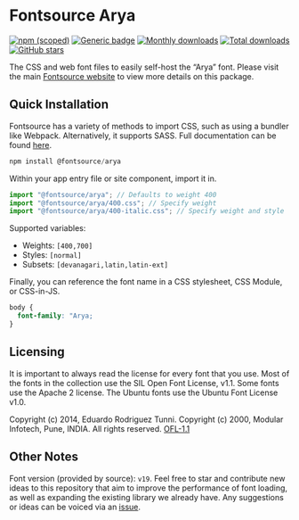 # Fontsource Arya

[![npm (scoped)](https://img.shields.io/npm/v/@fontsource/arya?color=brightgreen)](https://www.npmjs.com/package/@fontsource/arya) [![Generic badge](https://img.shields.io/badge/fontsource-passing-brightgreen)](https://github.com/fontsource/fontsource) [![Monthly downloads](https://badgen.net/npm/dm/@fontsource/arya)](https://github.com/fontsource/fontsource) [![Total downloads](https://badgen.net/npm/dt/@fontsource/arya)](https://github.com/fontsource/fontsource) [![GitHub stars](https://img.shields.io/github/stars/fontsource/fontsource.svg?style=social&label=Star)](https://github.com/fontsource/fontsource/stargazers)

The CSS and web font files to easily self-host the “Arya” font. Please visit the main [Fontsource website](https://fontsource.org/fonts/arya) to view more details on this package.

## Quick Installation

Fontsource has a variety of methods to import CSS, such as using a bundler like Webpack. Alternatively, it supports SASS. Full documentation can be found [here](https://fontsource.org/docs/getting-started/introduction).

```javascript
npm install @fontsource/arya
```

Within your app entry file or site component, import it in.

```javascript
import "@fontsource/arya"; // Defaults to weight 400
import "@fontsource/arya/400.css"; // Specify weight
import "@fontsource/arya/400-italic.css"; // Specify weight and style

```

Supported variables:
- Weights: `[400,700]`
- Styles: `[normal]`
- Subsets: `[devanagari,latin,latin-ext]`

Finally, you can reference the font name in a CSS stylesheet, CSS Module, or CSS-in-JS.

```css
body {
  font-family: "Arya;
}
```

## Licensing
It is important to always read the license for every font that you use.
Most of the fonts in the collection use the SIL Open Font License, v1.1. Some fonts use the Apache 2 license. The Ubuntu fonts use the Ubuntu Font License v1.0.

Copyright (c) 2014, Eduardo Rodriguez Tunni. Copyright (c) 2000, Modular Infotech, Pune, INDIA. All rights reserved.
[OFL-1.1](http://scripts.sil.org/OFL)

## Other Notes
Font version (provided by source): `v19`.
Feel free to star and contribute new ideas to this repository that aim to improve the performance of font loading, as well as expanding the existing library we already have. Any suggestions or ideas can be voiced via an [issue](https://github.com/fontsource/fontsource/issues).